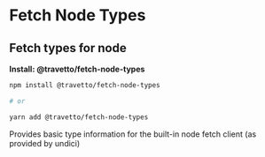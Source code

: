 <!-- This file was generated by @travetto/doc and should not be modified directly -->
<!-- Please modify /home/tim/Code/travetto/related/fetch-node-types/DOC.tsx and execute "npx trv doc" to rebuild -->
# Fetch Node Types

## Fetch types for node

**Install: @travetto/fetch-node-types**
```bash
npm install @travetto/fetch-node-types

# or

yarn add @travetto/fetch-node-types
```

Provides basic type information for the built-in node fetch client (as provided by undici)
